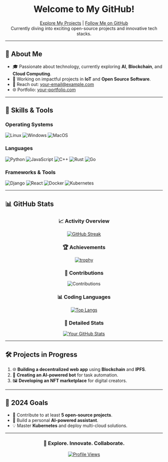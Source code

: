 <div align="center">

# Welcome to My GitHub!

[Explore My Projects](https://yourwebsite.com) | [Follow Me on GitHub](https://github.com/yourusername)  
Currently diving into exciting open-source projects and innovative tech stacks.

</div>

---

## 🌟 About Me

- 🎓 Passionate about technology, currently exploring **AI**, **Blockchain**, and **Cloud Computing**.
- 💼 Working on impactful projects in **IoT** and **Open Source Software**.
- 📧 Reach out: [your-email@example.com](mailto:your-email@example.com)
- 🌐 Portfolio: [your-portfolio.com](https://your-portfolio.com)

---

## 🔧 Skills & Tools

### **Operating Systems**
![Linux](https://img.shields.io/badge/Linux-FCC624?style=for-the-badge&logo=linux&logoColor=black)
![Windows](https://img.shields.io/badge/Windows-0078D6?style=for-the-badge&logo=windows&logoColor=white)
![MacOS](https://img.shields.io/badge/MacOS-000000?style=for-the-badge&logo=apple&logoColor=white)

### **Languages**
![Python](https://img.shields.io/badge/Python-3776AB?style=for-the-badge&logo=python&logoColor=white)
![JavaScript](https://img.shields.io/badge/JavaScript-F7DF1E?style=for-the-badge&logo=javascript&logoColor=black)
![C++](https://img.shields.io/badge/C++-00599C?style=for-the-badge&logo=c%2B%2B&logoColor=white)
![Rust](https://img.shields.io/badge/Rust-000000?style=for-the-badge&logo=rust&logoColor=white)
![Go](https://img.shields.io/badge/Go-00ADD8?style=for-the-badge&logo=go&logoColor=white)

### **Frameworks & Tools**
![Django](https://img.shields.io/badge/Django-092E20?style=for-the-badge&logo=django&logoColor=white)
![React](https://img.shields.io/badge/React-61DAFB?style=for-the-badge&logo=react&logoColor=black)
![Docker](https://img.shields.io/badge/Docker-2496ED?style=for-the-badge&logo=docker&logoColor=white)
![Kubernetes](https://img.shields.io/badge/Kubernetes-326CE5?style=for-the-badge&logo=kubernetes&logoColor=white)

---

## 📊 GitHub Stats

<div align="center">

### 📈 Activity Overview
[![GitHub Streak](https://streak-stats.demolab.com?user=yourusername&theme=radical&date_format=M%20j%5B%2C%20Y%5D)](https://git.io/streak-stats)

### 🏆 Achievements
[![trophy](https://github-profile-trophy.vercel.app/?username=yourusername&theme=radical&no-bg=true&margin-w=15)](https://github.com/ryo-ma/github-profile-trophy)

### 🚀 Contributions
![Contributions](https://github-readme-activity-graph.cyclic.app/graph?username=yourusername&theme=react-dark&hide_border=true&area=true)

### 📊 Coding Languages
[![Top Langs](https://github-readme-stats.vercel.app/api/top-langs/?username=yourusername&layout=compact&theme=radical)](https://github.com/anuraghazra/github-readme-stats)

### 📃 Detailed Stats
[![Your GitHub Stats](https://github-readme-stats.vercel.app/api?username=yourusername&show_icons=true&theme=radical)](https://github.com/yourusername)

</div>

---

## 🛠️ Projects in Progress

1. 🌐 **Building a decentralized web app** using **Blockchain** and **IPFS**.
2. 🤖 **Creating an AI-powered bot** for task automation.
3. 🖼️ **Developing an NFT marketplace** for digital creators.

---

## 🎯 2024 Goals

- 🌟 Contribute to at least **5 open-source projects**.
- 🚀 Build a personal **AI-powered assistant**.
- 💡 Master **Kubernetes** and deploy multi-cloud solutions.

---

<div align="center">

### 🚀 Explore. Innovate. Collaborate.  
[![Profile Views](https://komarev.com/ghpvc/?username=yourusername&color=brightgreen)](https://github.com/yourusername)

</div>
